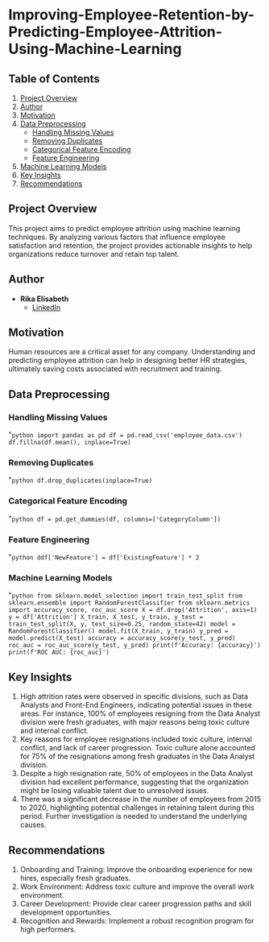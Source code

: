 # Improving-Employee-Retention-by-Predicting-Employee-Attrition-Using-Machine-Learning

## Table of Contents

1. [Project Overview](#project-overview)
2. [Author](#author)
3. [Motivation](#motivation)
4. [Data Preprocessing](#data-preprocessing)
   - [Handling Missing Values](#handling-missing-values)
   - [Removing Duplicates](#removing-duplicates)
   - [Categorical Feature Encoding](#categorical-feature-encoding)
   - [Feature Engineering](#feature-engineering)
5. [Machine Learning Models](#machine-learning-models)
6. [Key Insights](#key-insights)
7. [Recommendations](#recommendations)


## Project Overview

This project aims to predict employee attrition using machine learning techniques. By analyzing various factors that influence employee satisfaction and retention, the project provides actionable insights to help organizations reduce turnover and retain top talent.


## Author

- **Rika Elisabeth**
  - [LinkedIn](https://www.linkedin.com/in/rikaelisabeth/)

## Motivation

Human resources are a critical asset for any company. Understanding and predicting employee attrition can help in designing better HR strategies, ultimately saving costs associated with recruitment and training.

## Data Preprocessing

### Handling Missing Values
"```python
import pandas as pd
df = pd.read_csv('employee_data.csv')
df.fillna(df.mean(), inplace=True) ```

### Removing Duplicates
"```python
df.drop_duplicates(inplace=True)```

### Categorical Feature Encoding
"```python
df = pd.get_dummies(df, columns=['CategoryColumn'])```

### Feature Engineering
"```python
ddf['NewFeature'] = df['ExistingFeature'] * 2```

### Machine Learning Models
"```python
from sklearn.model_selection import train_test_split
from sklearn.ensemble import RandomForestClassifier
from sklearn.metrics import accuracy_score, roc_auc_score
X = df.drop('Attrition', axis=1)
y = df['Attrition']
X_train, X_test, y_train, y_test = train_test_split(X, y, test_size=0.25, random_state=42)
model = RandomForestClassifier()
model.fit(X_train, y_train)
y_pred = model.predict(X_test)
accuracy = accuracy_score(y_test, y_pred)
roc_auc = roc_auc_score(y_test, y_pred)
print(f'Accuracy: {accuracy}')
print(f'ROC AUC: {roc_auc}')```

## Key Insights
1. High attrition rates were observed in specific divisions, such as Data Analysts and Front-End Engineers, indicating potential issues in these areas. For instance, 100% of employees resigning from the Data Analyst division were fresh graduates, with major reasons being toxic culture and internal conflict.
2. Key reasons for employee resignations included toxic culture, internal conflict, and lack of career progression. Toxic culture alone accounted for 75% of the resignations among fresh graduates in the Data Analyst division.
3. Despite a high resignation rate, 50% of employees in the Data Analyst division had excellent performance, suggesting that the organization might be losing valuable talent due to unresolved issues.
4. There was a significant decrease in the number of employees from 2015 to 2020, highlighting potential challenges in retaining talent during this period. Further investigation is needed to understand the underlying causes.

## Recommendations
1. Onboarding and Training: Improve the onboarding experience for new hires, especially fresh graduates.
2. Work Environment: Address toxic culture and improve the overall work environment.
3. Career Development: Provide clear career progression paths and skill development opportunities.
4. Recognition and Rewards: Implement a robust recognition program for high performers.
